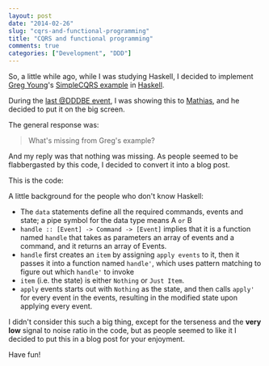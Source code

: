 ```yaml
---
layout: post
date: "2014-02-26"
slug: "cqrs-and-functional-programming"
title: "CQRS and functional programming"
comments: true
categories: ["Development", "DDD"]
---
```

So, a little while ago, while I was studying Haskell, I decided to implement [Greg Young](https://twitter.com/gregyoung)'s
[SimpleCQRS example](https://github.com/gregoryyoung/m-r/tree/master/SimpleCQRS) in [Haskell](https://www.haskell.org/).

During the [last @DDDBE event](https://www.eventbrite.com/e/dddbe-5-ddd-basics-registration-9912037170), I was showing this to
[Mathias](https://twitter.com/mathiasverraes), and he decided to put it on the big screen.

The general response was:

> What's missing from Greg's example?

And my reply was that nothing was missing. As people seemed to be flabbergasted by this code, I decided to convert it into a blog post.

This is the code:

<script src="https://gist.github.com/ToJans/8219629.js"></script>

A little background for the people who don't know Haskell:

- The `data` statements define all the required commands, events and state; a pipe symbol for the data type means A `or` B
- `handle :: [Event] -> Command -> [Event]` implies that it is a function named `handle` that takes as parameters an array of events and a command,
and it returns an array of Events.
- `handle` first creates an `item` by assigning `apply events` to it, then it passes it into a function named `handle'`, which uses pattern matching
to figure out which `handle'` to invoke
- `item` (i.e. the state) is either `Nothing` or `Just Item`.
- `apply` events starts out with `Nothing` as the state, and then calls `apply'` for every event in the events, resulting in the modified state upon
applying every event.

I didn't consider this such a big thing, except for the terseness and the **very low** signal to noise ratio in the code, but as people seemed to like it
I decided to put this in a blog post for your enjoyment.

Have fun!
